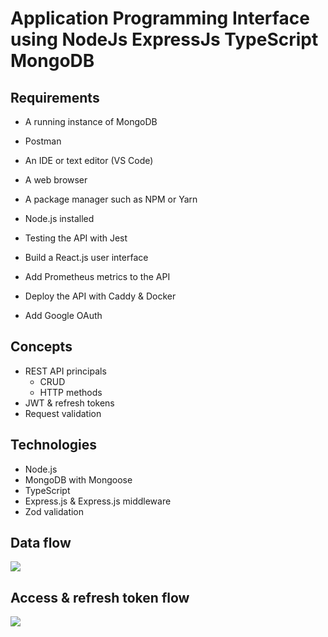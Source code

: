 # Application Programming Interface using NodeJs ExpressJs TypeScript MongoDB


## Requirements
* A running instance of MongoDB
* Postman
* An IDE or text editor (VS Code)
* A web browser
* A package manager such as NPM or Yarn
* Node.js installed


* Testing the API with Jest
* Build a React.js user interface
* Add Prometheus metrics to the API
* Deploy the API with Caddy & Docker
* Add Google OAuth

## Concepts
* REST API principals
    * CRUD
    * HTTP methods
* JWT & refresh tokens
* Request validation
## Technologies
* Node.js
* MongoDB with Mongoose
* TypeScript
* Express.js & Express.js middleware
* Zod validation


## Data flow
![](./diagrams/data-flow.png)


## Access & refresh token flow
![](./diagrams/refresh-token-flow.png)




